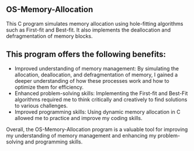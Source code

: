 ## OS-Memory-Allocation
 This C program simulates memory allocation using hole-fitting algorithms such as First-fit and Best-fit. It also implements the deallocation and defragmentation of memory blocks.
 
## This program offers the following benefits:

  - Improved understanding of memory management: By simulating the allocation, deallocation, and defragmentation of memory, I gained a deeper understanding of how these processes work and how to optimize them for efficiency.
  - Enhanced problem-solving skills: Implementing the First-fit and Best-Fit algorithms required me to think critically and creatively to find solutions to various challenges.
  - Improved programming skills: Using dynamic memory allocation in C allowed me to practice and improve my coding skills.

Overall, the OS-Memory-Allocation program is a valuable tool for improving my understanding of memory management and enhancing my problem-solving and programming skills.
